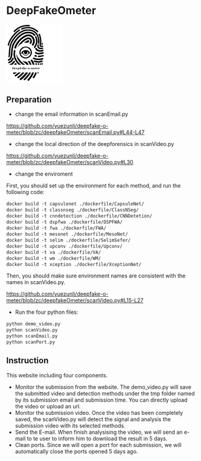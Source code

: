 # DeepFakeOmeter

<img src="static/images/deepfakeometer2.png" alt="logo" width="150"/>


## Preparation

+ change the email information in scanEmail.py

https://github.com/yuezunli/deepfake-o-meter/blob/zc/deepfakeOmeter/scanEmail.py#L44-L47
+ change the local direction of the deepforensics in scanVideo.py

https://github.com/yuezunli/deepfake-o-meter/blob/zc/deepfakeOmeter/scanVideo.py#L30

+ change the enviroment

 First, you should set up the environment for each method, and run the following code:
 ```
 docker build -t capsulenet ./dockerfile/CapsuleNet/
 docker build -t classnseg ./dockerfile/ClassNSeg/
 docker build -t cnndetection ./dockerfile/CNNDetetion/
 docker build -t dspfwa ./dockerfile/DSPFWA/
 docker build -t fwa ./dockerfile/FWA/
 docker build -t mesonet ./dockerfile/MesoNet/
 docker build -t selim ./dockerfile/SelimSefer/
 docker build -t upconv ./dockerfile/Upconv/
 docker build -t va ./dockerfile/VA/
 docker build -t wm ./dockerfile/WM/
 docker build -t xception ./dockerfile/XceptionNet/
 ```
Then, you should make sure environment names are consistent with the names in scanVideo.py.

https://github.com/yuezunli/deepfake-o-meter/blob/zc/deepfakeOmeter/scanVideo.py#L15-L27
+ Run the four python files:
```
python demo_video.py
python scanVideo.py
python scanEmail.py
python scanPort.py
```

## Instruction

This website including four components.

+ Monitor the submission from the website. The demo_video.py will save the submitted video and detection methods under the tmp folder named by its submission email and submission time. You can directly upload the video or upload an url.
+ Monitor the submission video. Once the video has been completely saved, the  scanVideo.py will detect the signal and analysis the submission video with its selected methods.
+ Send the E-mail. When finish analysising the video, we will send an e-mail to te user to inform him to download the result in 5 days.
+ Clean ports. Since we will open a port for each submission, we will automatically close the ports opened 5 days ago.
